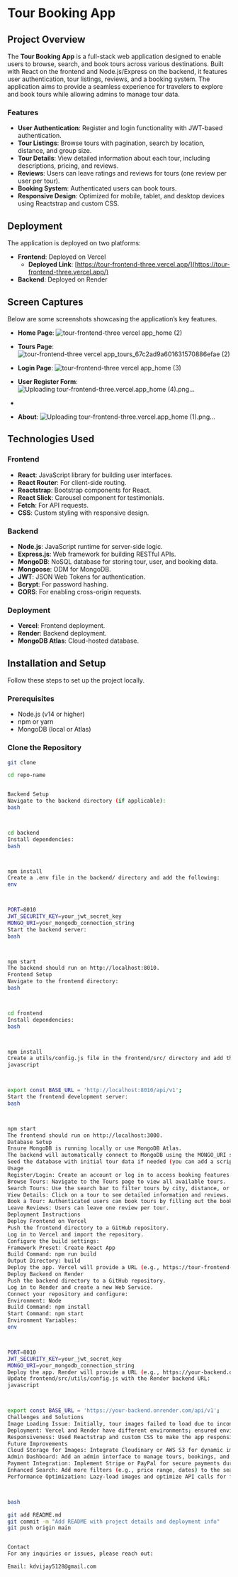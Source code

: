 # Tour Booking App

## Project Overview
The **Tour Booking App** is a full-stack web application designed to enable users to browse, search, and book tours across various destinations. Built with React on the frontend and Node.js/Express on the backend, it features user authentication, tour listings, reviews, and a booking system. The application aims to provide a seamless experience for travelers to explore and book tours while allowing admins to manage tour data.

### Features
- **User Authentication**: Register and login functionality with JWT-based authentication.
- **Tour Listings**: Browse tours with pagination, search by location, distance, and group size.
- **Tour Details**: View detailed information about each tour, including descriptions, pricing, and reviews.
- **Reviews**: Users can leave ratings and reviews for tours (one review per user per tour).
- **Booking System**: Authenticated users can book tours.
- **Responsive Design**: Optimized for mobile, tablet, and desktop devices using Reactstrap and custom CSS.

## Deployment
The application is deployed on two platforms:
- **Frontend**: Deployed on Vercel
  - **Deployed Link**: [https://tour-frontend-three.vercel.app/](https://tour-frontend-three.vercel.app/)
- **Backend**: Deployed on Render
 

## Screen Captures
Below are some screenshots showcasing the application’s key features. 
- **Home Page**: ![tour-frontend-three vercel app_home (2)](https://github.com/user-attachments/assets/fa5fc2b3-fc5e-4873-b241-618506b52720)



- **Tours Page**: ![tour-frontend-three vercel app_tours_67c2ad9a601631570886efae (2)](https://github.com/user-attachments/assets/0e60908e-e1cd-41a9-b48d-8eb5b43497a0)


- **Login Page**: ![tour-frontend-three vercel app_home (3)](https://github.com/user-attachments/assets/d13aaabb-fe27-4a63-9feb-b225ed66ba3e)


- **User Register Form**: ![Uploading tour-frontend-three.vercel.app_home (4).png…]()

- 
- **About**: ![Uploading tour-frontend-three.vercel.app_home (1).png…]()



## Technologies Used
### Frontend
- **React**: JavaScript library for building user interfaces.
- **React Router**: For client-side routing.
- **Reactstrap**: Bootstrap components for React.
- **React Slick**: Carousel component for testimonials.
- **Fetch**: For API requests.
- **CSS**: Custom styling with responsive design.

### Backend
- **Node.js**: JavaScript runtime for server-side logic.
- **Express.js**: Web framework for building RESTful APIs.
- **MongoDB**: NoSQL database for storing tour, user, and booking data.
- **Mongoose**: ODM for MongoDB.
- **JWT**: JSON Web Tokens for authentication.
- **Bcrypt**: For password hashing.
- **CORS**: For enabling cross-origin requests.

### Deployment
- **Vercel**: Frontend deployment.
- **Render**: Backend deployment.
- **MongoDB Atlas**: Cloud-hosted database.

## Installation and Setup
Follow these steps to set up the project locally.

### Prerequisites
- Node.js (v14 or higher)
- npm or yarn
- MongoDB (local or Atlas)

### Clone the Repository
```bash
git clone

cd repo-name


Backend Setup
Navigate to the backend directory (if applicable):
bash



cd backend
Install dependencies:
bash



npm install
Create a .env file in the backend/ directory and add the following:
env



PORT=8010
JWT_SECURITY_KEY=your_jwt_secret_key
MONGO_URI=your_mongodb_connection_string
Start the backend server:
bash



npm start
The backend should run on http://localhost:8010.
Frontend Setup
Navigate to the frontend directory:
bash



cd frontend
Install dependencies:
bash



npm install
Create a utils/config.js file in the frontend/src/ directory and add the backend URL:
javascript



export const BASE_URL = 'http://localhost:8010/api/v1';
Start the frontend development server:
bash



npm start
The frontend should run on http://localhost:3000.
Database Setup
Ensure MongoDB is running locally or use MongoDB Atlas.
The backend will automatically connect to MongoDB using the MONGO_URI specified in .env.
Seed the database with initial tour data if needed (you can add a script or manually insert data via MongoDB Compass).
Usage
Register/Login: Create an account or log in to access booking features.
Browse Tours: Navigate to the Tours page to view all available tours.
Search Tours: Use the search bar to filter tours by city, distance, or group size.
View Details: Click on a tour to see detailed information and reviews.
Book a Tour: Authenticated users can book tours by filling out the booking form.
Leave Reviews: Users can leave one review per tour.
Deployment Instructions
Deploy Frontend on Vercel
Push the frontend directory to a GitHub repository.
Log in to Vercel and import the repository.
Configure the build settings:
Framework Preset: Create React App
Build Command: npm run build
Output Directory: build
Deploy the app. Vercel will provide a URL (e.g., https://tour-frontend-three.vercel.app/).
Deploy Backend on Render
Push the backend directory to a GitHub repository.
Log in to Render and create a new Web Service.
Connect your repository and configure:
Environment: Node
Build Command: npm install
Start Command: npm start
Environment Variables:
env



PORT=8010
JWT_SECURITY_KEY=your_jwt_secret_key
MONGO_URI=your_mongodb_connection_string
Deploy the app. Render will provide a URL (e.g., https://your-backend.onrender.com).
Update frontend/src/utils/config.js with the Render backend URL:
javascript



export const BASE_URL = 'https://your-backend.onrender.com/api/v1';
Challenges and Solutions
Image Loading Issue: Initially, tour images failed to load due to inconsistent photo paths in the database. A hybrid solution was implemented to handle both frontend (/assets/images/) and backend (/tour-images/) paths dynamically.
Deployment: Vercel and Render have different environments; ensured environment variables were set correctly and images were accessible in production.
Responsiveness: Used Reactstrap and custom CSS to make the app responsive across devices.
Future Improvements
Cloud Storage for Images: Integrate Cloudinary or AWS S3 for dynamic image uploads and storage.
Admin Dashboard: Add an admin interface to manage tours, bookings, and users.
Payment Integration: Implement Stripe or PayPal for secure payments during booking.
Enhanced Search: Add more filters (e.g., price range, dates) to the search functionality.
Performance Optimization: Lazy-load images and optimize API calls for faster loading.



bash

git add README.md
git commit -m "Add README with project details and deployment info"
git push origin main


Contact
For any inquiries or issues, please reach out:

Email: kdvijay5128@gmail.com




